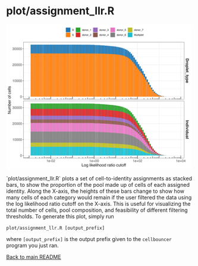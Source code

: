 # plot/assignment_llr.R
<p>
<img src="../img/assn_llr.png" alt="Assignment LLR plot" width=500 />
</p>
`plot/assignment_llr.R` plots a set of cell-to-identity assignments as stacked bars, to show the proportion of the pool made up of cells of each assigned identity. Along the X-axis, the heights of these bars change to show how many cells of each category would remain if the user filtered the data using the log likelihood ratio cutoff on the X-axis. This is useful for visualizing the total number of cells, pool composition, and feasibility of different filtering thresholds. To generate this plot, simply run 

```
plot/assignment_llr.R [output_prefix]
```

where `[output_prefix]` is the output prefix given to the `cellbouncer` program you just ran.

[Back to main README](../README.md)
